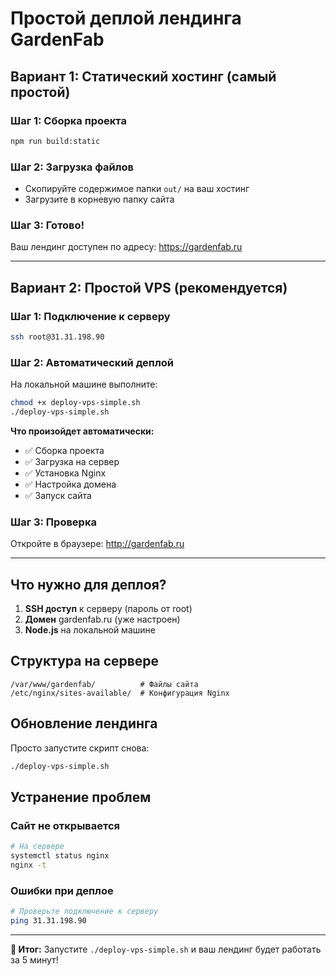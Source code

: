 # Простой деплой лендинга GardenFab

## Вариант 1: Статический хостинг (самый простой)

### Шаг 1: Сборка проекта
```bash
npm run build:static
```

### Шаг 2: Загрузка файлов
- Скопируйте содержимое папки `out/` на ваш хостинг
- Загрузите в корневую папку сайта

### Шаг 3: Готово!
Ваш лендинг доступен по адресу: https://gardenfab.ru

---

## Вариант 2: Простой VPS (рекомендуется)

### Шаг 1: Подключение к серверу
```bash
ssh root@31.31.198.90
```

### Шаг 2: Автоматический деплой
На локальной машине выполните:
```bash
chmod +x deploy-vps-simple.sh
./deploy-vps-simple.sh
```

**Что произойдет автоматически:**
- ✅ Сборка проекта
- ✅ Загрузка на сервер
- ✅ Установка Nginx
- ✅ Настройка домена
- ✅ Запуск сайта

### Шаг 3: Проверка
Откройте в браузере: http://gardenfab.ru

---

## Что нужно для деплоя?

1. **SSH доступ** к серверу (пароль от root)
2. **Домен** gardenfab.ru (уже настроен)
3. **Node.js** на локальной машине

## Структура на сервере

```
/var/www/gardenfab/          # Файлы сайта
/etc/nginx/sites-available/  # Конфигурация Nginx
```

## Обновление лендинга

Просто запустите скрипт снова:
```bash
./deploy-vps-simple.sh
```

## Устранение проблем

### Сайт не открывается
```bash
# На сервере
systemctl status nginx
nginx -t
```

### Ошибки при деплое
```bash
# Проверьте подключение к серверу
ping 31.31.198.90
```

---

**🎯 Итог:** Запустите `./deploy-vps-simple.sh` и ваш лендинг будет работать за 5 минут!
